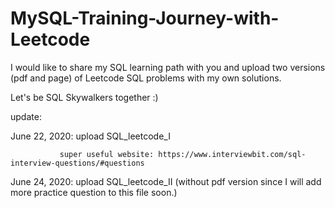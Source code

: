 # MySQL-Training-Journey-with-Leetcode


I would like to share my SQL learning path with you and upload two versions (pdf and page) of Leetcode SQL problems with my own solutions.

Let's be SQL Skywalkers together :)

update:

June 22, 2020: upload SQL_leetcode_I
                
               super useful website: https://www.interviewbit.com/sql-interview-questions/#questions
               
               
               
June 24, 2020: upload SQL_leetcode_II (without pdf version since I will add more practice question to this file soon.)

